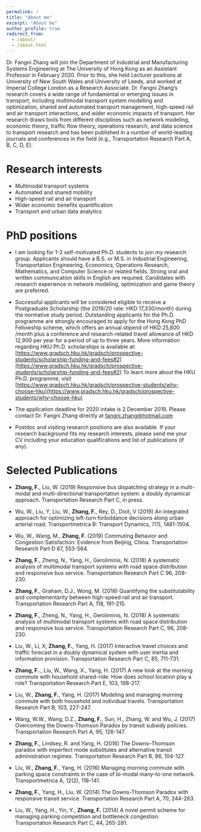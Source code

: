 ```yaml
---
permalink: /
title: "About me"
excerpt: "About me"
author_profile: true
redirect_from: 
  - /about/
  - /about.html
---
```


Dr. Fangni Zhang will join the Department of Industrial and Manufacturing Systems Engineering at The University of Hong Kong as an Assistant Professor in February 2020. Prior to this, she held Lecturer positions at University of New South Wales and University of Leeds, and worked at Imperial College London as a Research Associate. Dr. Fangni Zhang’s research covers a wide range of fundamental or emerging issues in transport, including multimodal transport system modelling and optimization, shared and automated transport management, high-speed rail and air transport interactions, and wider economic impacts of transport. Her research draws tools from different disciplines such as network modeling, economic theory, traffic flow theory, operations research, and data science to transport research and has been published in a number of world-leading journals and conferences in the field (e.g., Transportation Research Part A, B, C, D, E).

Research interests
======
- Multimodal transport systems
- Automated and shared mobility
- High-speed rail and air transport
- Wider economic benefits quantification
- Transport and urban data analytics

PhD positions
======
- I am looking for 1-2 self-motivated Ph.D. students to join my research group. Applicants should have a B.S. or M.S. in Industrial Engineering, Transportation Engineering, Economics, Operations Research, Mathematics, and Computer Science or related fields. Strong oral and written communication skills in English are required. Candidates with research experience in network modeling, optimization and game theory are preferred.

- Successful applicants will be considered eligible to receive a Postgraduate Scholarship (the 2019/20 rate: HKD 17,330/month) during the normative study period. Outstanding applicants for the Ph.D. programme are strongly encouraged to apply for the Hong Kong PhD Fellowship scheme, which offers an annual stipend of HKD 25,800 /month plus a conference and research-related travel allowance of HKD 12,900 per year for a period of up to three years. More information regarding HKU Ph.D. scholarships is available at: [https://www.gradsch.hku.hk/gradsch/prospective-students/scholarship-funding-and-fees#2](https://www.gradsch.hku.hk/gradsch/prospective-students/scholarship-funding-and-fees#2)
To learn more about the HKU Ph.D. programme, visit [https://www.gradsch.hku.hk/gradsch/prospective-students/why-choose-hku](https://www.gradsch.hku.hk/gradsch/prospective-students/why-choose-hku)

- The application deadline for 2020 intake is 2 December 2019. Please contact Dr. Fangni Zhang directly at [fangni.zhang@hotmail.com](fangni.zhang@hotmail.com)

- Postdoc and visiting research positions are also available. If your research background fits my research interests, please send me your CV including your education qualifications and list of publications (if any).


Selected Publications
======
- **Zhang, F.**, Liu, W. (2019) Responsive bus dispatching strategy in a multi-modal and multi-directional transportation system: a doubly dynamical approach. Transportation Research Part C, in press.

- Wu, W., Liu, Y, Liu, W., **Zhang, F.**, Rey, D., Dixit, V (2019) An integrated approach for optimizing left-turn forbiddance decisions along urban arterial road. Transportmetrica B: Transport Dynamics, 7(1), 1481-1504.

- Wu, W., Wang, M., **Zhang, F.** (2019) Commuting Behavior and Congestion Satisfaction: Evidence from Beijing, China. Transportation Research Part D 67, 553-564.

- **Zhang, F.**, Zheng, N., Yang, H., Geroliminis, N. (2018) A systematic analysis of multimodal transport systems with road space distribution and responsive bus service. Transportation Research Part C 96, 208-230.

- **Zhang, F.**, Graham, D.J., Wong, M. (2018) Quantifying the substitutability and complementarity between high-speed rail and air transport. Transportation Research Part A, 118, 191-215. 

- **Zhang, F.**, Zheng, N., Yang, H., Geroliminis, N. (2018) A systematic analysis of multimodal transport systems with road space distribution and responsive bus service. Transportation Research Part C, 96, 208-230.

- Liu, W., Li, X, **Zhang, F.**, Yang, H. (2017) Interactive travel choices and traffic forecast in a doubly dynamical system with user inertia and information provision. Transportation Research Part C, 85, 711-731.

- **Zhang, F.**., Liu, W., Wang, X., Yang, H. (2017) A new look at the morning commute with household shared-ride: How does school location play a role? Transportation Research Part E, 103, 198-217.

- Liu, W., **Zhang, F.**, Yang, H. (2017) Modeling and managing morning commute with both household and individual travels. Transportation Research Part B, 103, 227-247.

- Wang, W.W., Wang, D.Z., **Zhang, F.**, Sun, H., Zhang, W. and Wu, J. (2017) Overcoming the Downs-Thomson Paradox by transit subsidy policies. Transportation Research Part A, 95, 126-147.

- **Zhang, F.**, Lindsey, R. and Yang, H. (2016) The Downs–Thomson paradox with imperfect mode substitutes and alternative transit administration regimes. Transportation Research Part B, 86, 104-127.

- Liu, W., **Zhang, F.**, Yang, H.  (2016) Managing morning commute with parking space constraints in the case of bi-modal many-to-one network. Transportmetrica A, 12(2), 116-141.

- **Zhang, F.**, Yang, H., Liu, W. (2014) The Downs-Thomson Paradox with responsive transit service. Transportation Research Part A, 70, 244-263.

- Liu, W., Yang, H., Yin, Y., **Zhang, F.** (2014) A novel permit scheme for managing parking competition and bottleneck congestion. Transportation Research Part C, 44, 265-281.
